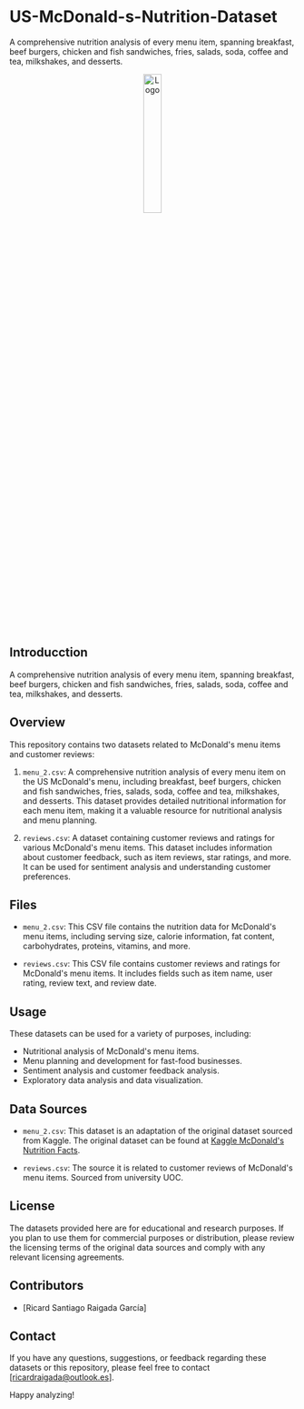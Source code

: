 # US-McDonald-s-Nutrition-Dataset

A comprehensive nutrition analysis of every menu item, spanning breakfast, beef burgers, chicken and fish sandwiches, fries, salads, soda, coffee and tea, milkshakes, and desserts.

<div align="center">
    <img src="https://thedatascientist.digital/img/logo.png" alt="Logo" width="25%">
</div>


## Introducction
A comprehensive nutrition analysis of every menu item, spanning breakfast, beef burgers, chicken and fish sandwiches, fries, salads, soda, coffee and tea, milkshakes, and desserts.

## Overview

This repository contains two datasets related to McDonald's menu items and customer reviews:

1. `menu_2.csv`: A comprehensive nutrition analysis of every menu item on the US McDonald's menu, including breakfast, beef burgers, chicken and fish sandwiches, fries, salads, soda, coffee and tea, milkshakes, and desserts. This dataset provides detailed nutritional information for each menu item, making it a valuable resource for nutritional analysis and menu planning.

2. `reviews.csv`: A dataset containing customer reviews and ratings for various McDonald's menu items. This dataset includes information about customer feedback, such as item reviews, star ratings, and more. It can be used for sentiment analysis and understanding customer preferences.

## Files

- `menu_2.csv`: This CSV file contains the nutrition data for McDonald's menu items, including serving size, calorie information, fat content, carbohydrates, proteins, vitamins, and more.

- `reviews.csv`: This CSV file contains customer reviews and ratings for McDonald's menu items. It includes fields such as item name, user rating, review text, and review date.

## Usage

These datasets can be used for a variety of purposes, including:

- Nutritional analysis of McDonald's menu items.
- Menu planning and development for fast-food businesses.
- Sentiment analysis and customer feedback analysis.
- Exploratory data analysis and data visualization.

## Data Sources

- `menu_2.csv`: This dataset is an adaptation of the original dataset sourced from Kaggle. The original dataset can be found at [Kaggle McDonald's Nutrition Facts](https://www.kaggle.com/datasets/mcdonalds/nutrition-facts/data).

- `reviews.csv`: The source it is related to customer reviews of McDonald's menu items. Sourced from university UOC.

## License

The datasets provided here are for educational and research purposes. If you plan to use them for commercial purposes or distribution, please review the licensing terms of the original data sources and comply with any relevant licensing agreements.

## Contributors

- [Ricard Santiago Raigada García]

## Contact

If you have any questions, suggestions, or feedback regarding these datasets or this repository, please feel free to contact [ricardraigada@outlook.es].

Happy analyzing!
